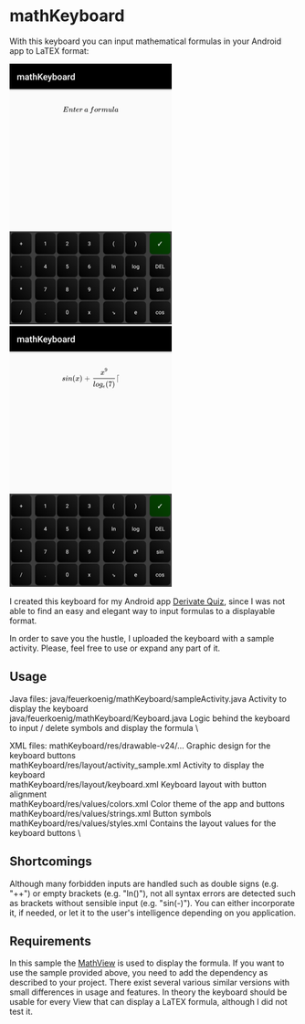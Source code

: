 # mathKeyboard
With this keyboard you can input mathematical formulas in your Android app to LaTEX format:

![alt text](https://github.com/drEast/mathKeyboard/blob/master/sample_image_01.png)
![alt text](https://github.com/drEast/mathKeyboard/blob/master/sample_image_02.png)

I created this keyboard for my Android app [Derivate Quiz](https://play.google.com/store/apps/details?id=appleitung.feuerkoenig.appleitung), since I was not able to find an easy and elegant way to input formulas to a displayable format.

In order to save you the hustle, I uploaded the keyboard with a sample activity. Please, feel free to use or expand any part of it.

## Usage
Java files:
java/feuerkoenig/mathKeyboard/sampleActivity.java   Activity to display the keyboard \
java/feuerkoenig/mathKeyboard/Keyboard.java         Logic behind the keyboard to input / delete symbols and display the formula \

XML files:
mathKeyboard/res/drawable-v24/...                   Graphic design for the keyboard buttons \
mathKeyboard/res/layout/activity_sample.xml         Activity to display the keyboard \
mathKeyboard/res/layout/keyboard.xml                Keyboard layout with button alignment \
mathKeyboard/res/values/colors.xml                  Color theme of the app and buttons \
mathKeyboard/res/values/strings.xml                 Button symbols \
mathKeyboard/res/values/styles.xml                  Contains the layout values for the keyboard buttons \

## Shortcomings
Although many forbidden inputs are handled such as double signs (e.g. "++") or empty brackets (e.g. "ln()"), not all syntax errors are detected such as brackets without sensible input (e.g. "sin(-)"). You can either incorporate it, if needed, or let it to the user's intelligence depending on you application.

## Requirements
In this sample the [MathView](https://github.com/jianzhongli/MathView) is used to display the formula. If you want to use the sample provided above, you need to add the dependency as described to your project. There exist several various similar versions with small differences in usage and features. In theory the keyboard should be usable for every View that can display a LaTEX formula, although I did not test it.
